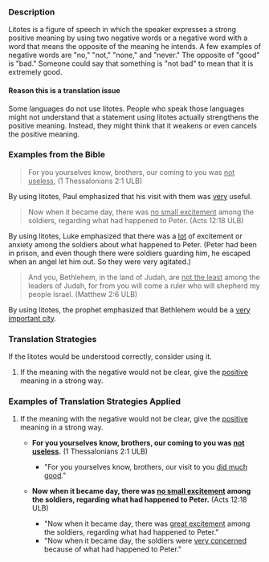 

### Description

Litotes is a figure of speech in which the speaker expresses a strong positive meaning by using two negative words or a negative word with a word that means the opposite of the meaning he intends. A few examples of negative words are "no," "not," "none," and "never." The opposite of "good" is "bad." Someone could say that something is "not bad" to mean that it is extremely good.

#### Reason this is a translation issue

Some languages do not use litotes. People who speak those languages might not understand that a statement using litotes actually strengthens the positive meaning. Instead, they might think that it weakens or even cancels the positive meaning.

### Examples from the Bible

>For you yourselves know, brothers, our coming to you was <u>not useless</u>, (1 Thessalonians 2:1 ULB)

By using litotes, Paul emphasized that his visit with them was <u>very</u> useful.

>Now when it became day, there was <u>no small excitement</u> among the soldiers, regarding what had happened to Peter.  (Acts 12:18 ULB)

By using litotes, Luke emphasized that there was a <u>lot</u> of excitement or anxiety among the soldiers about what happened to Peter. (Peter had been in prison, and even though there were soldiers guarding him, he escaped when an angel let him out. So they were very agitated.)

>And you, Bethlehem, in the land of Judah,
>are <u>not the least</u> among the leaders of Judah,
>for from you will come a ruler
>who will shepherd my people Israel.  (Matthew 2:6 ULB)

By using litotes, the prophet emphasized that Bethlehem would be a <u>very important city</u>.

### Translation Strategies

If the litotes would be understood correctly, consider using it.

1. If the meaning with the negative would not be clear, give the <u>positive</u> meaning in a strong way.

### Examples of Translation Strategies Applied

1. If the meaning with the negative would not be clear, give the <u>positive</u> meaning in a strong way.

    * **For you yourselves know, brothers, our coming to you was <u>not useless</u>.** (1 Thessalonians 2:1 ULB)
        * "For you yourselves know, brothers, our visit to you <u>did much good</u>."

    * **Now when it became day, there was <u>no small excitement</u> among the soldiers, regarding what had happened to Peter.** (Acts 12:18 ULB)
        * "Now when it became day, there was <u>great excitement</u> among the soldiers, regarding what had happened to Peter."
        * "Now when it became day, the soldiers were <u>very concerned</u> because of what had happened to Peter."

